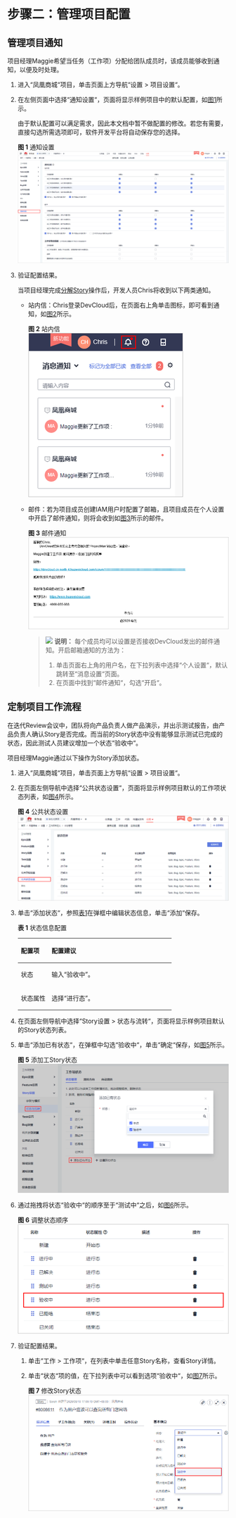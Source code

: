 # 步骤二：管理项目配置<a name="ZH-CN_TOPIC_0162964255"></a>

## 管理项目通知<a name="section10905668"></a>

项目经理Maggie希望当任务（工作项）分配给团队成员时，该成员能够收到通知，以便及时处理。

1.  进入“凤凰商城“项目，单击页面上方导航“设置  \>  项目设置“。
2.  在左侧页面中选择“通知设置“，页面将显示样例项目中的默认配置，如[图1](#fig1863656183020)所示。

    由于默认配置可以满足需求，因此本文档中暂不做配置的修改。若您有需要，直接勾选所需选项即可，软件开发平台将自动保存您的选择。

    **图 1**  通知设置<a name="fig1863656183020"></a>  
    ![](figures/通知设置.png "通知设置")

3.  验证配置结果。

    当项目经理完成[分解Story](步骤一-管理项目规划.md#li14933182641713)操作后，开发人员Chris将收到以下两类通知。

    -   站内信：Chris登录DevCloud后，在页面右上角单击图标，即可看到通知，如[图2](#fig1562912963110)所示。

        **图 2**  站内信<a name="fig1562912963110"></a>  
        ![](figures/站内信.png "站内信")

    -   邮件：若为项目成员创建IAM用户时配置了邮箱，且项目成员在个人设置中开启了邮件通知，则将会收到如[图3](#fig295184612324)所示的邮件。

        **图 3**  邮件通知<a name="fig295184612324"></a>  
        ![](figures/邮件通知.png "邮件通知")

        >![](public_sys-resources/icon-note.gif) **说明：** 
        >每个成员均可以设置是否接收DevCloud发出的邮件通知。开启邮箱通知的方法为：
        >1.  单击页面右上角的用户名，在下拉列表中选择“个人设置“，默认跳转至“消息设置“页面。
        >2.  在页面中找到“邮件通知“，勾选“开启“。



## 定制项目工作流程<a name="section31042155"></a>

在迭代Review会议中，团队将向产品负责人做产品演示，并出示测试报告，由产品负责人确认Story是否完成。而当前的Story状态中没有能够显示测试已完成的状态，因此测试人员建议增加一个状态“验收中“。

项目经理Maggie通过以下操作为Story添加状态。

1.  进入“凤凰商城“项目，单击页面上方导航“设置  \>  项目设置“。
2.  在页面左侧导航中选择“公共状态设置“，页面将显示样例项目默认的工作项状态列表，如[图4](#fig1788816571422)所示。

    **图 4**  公共状态设置<a name="fig1788816571422"></a>  
    ![](figures/公共状态设置.png "公共状态设置")

3.  单击“添加状态“，参照[表1](#table066148181714)在弹框中编辑状态信息，单击“添加“保存。

    **表 1**  状态信息配置

    <a name="table066148181714"></a>
    <table><thead align="left"><tr id="row20661980173"><th class="cellrowborder" valign="top" width="20%" id="mcps1.2.3.1.1"><p id="p193601744121418"><a name="p193601744121418"></a><a name="p193601744121418"></a>配置项</p>
    </th>
    <th class="cellrowborder" valign="top" width="80%" id="mcps1.2.3.1.2"><p id="p936018444142"><a name="p936018444142"></a><a name="p936018444142"></a>配置建议</p>
    </th>
    </tr>
    </thead>
    <tbody><tr id="row1366115818173"><td class="cellrowborder" valign="top" width="20%" headers="mcps1.2.3.1.1 "><p id="p1136014491416"><a name="p1136014491416"></a><a name="p1136014491416"></a>状态</p>
    </td>
    <td class="cellrowborder" valign="top" width="80%" headers="mcps1.2.3.1.2 "><p id="p1236074418141"><a name="p1236074418141"></a><a name="p1236074418141"></a>输入<span class="parmvalue" id="parmvalue1270718419215"><a name="parmvalue1270718419215"></a><a name="parmvalue1270718419215"></a>“验收中”</span>。</p>
    </td>
    </tr>
    <tr id="row146622811173"><td class="cellrowborder" valign="top" width="20%" headers="mcps1.2.3.1.1 "><p id="p1836018445148"><a name="p1836018445148"></a><a name="p1836018445148"></a>状态属性</p>
    </td>
    <td class="cellrowborder" valign="top" width="80%" headers="mcps1.2.3.1.2 "><p id="p123601544111412"><a name="p123601544111412"></a><a name="p123601544111412"></a>选择<span class="parmvalue" id="parmvalue195384462212"><a name="parmvalue195384462212"></a><a name="parmvalue195384462212"></a>“进行态”</span>。</p>
    </td>
    </tr>
    </tbody>
    </table>

4.  在页面左侧导航中选择“Story设置  \>  状态与流转“，页面将显示样例项目默认的Story状态列表。
5.  单击“添加已有状态“，在弹框中勾选“验收中“，单击“确定“保存，如[图5](#fig58821544184319)所示。

    **图 5**  添加工Story状态<a name="fig58821544184319"></a>  
    ![](figures/添加工Story状态.png "添加工Story状态")

6.  通过拖拽将状态“验收中“的顺序至于“测试中“之后，如[图6](#fig56481316192217)所示。

    **图 6**  调整状态顺序<a name="fig56481316192217"></a>  
    ![](figures/调整状态顺序.png "调整状态顺序")

7.  验证配置结果。
    1.  单击“工作  \>  工作项“，在列表中单击任意Story名称，查看Story详情。
    2.  单击“状态“项的值，在下拉列表中可以看到选项“验收中“，如[图7](#fig14303173182316)所示。

        **图 7**  修改Story状态<a name="fig14303173182316"></a>  
        ![](figures/修改Story状态.png "修改Story状态")



